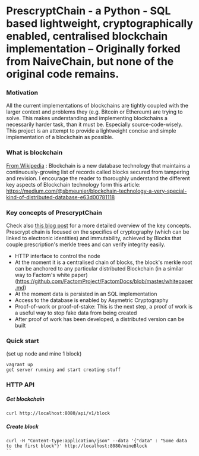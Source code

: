 # PrescryptChain - a Python - SQL based lightweight, cryptographically enabled, centralised blockchain implementation – Originally forked from NaiveChain, but none of the original code remains.

### Motivation
All the current implementations of blockchains are tightly coupled with the larger context and problems they (e.g. Bitcoin or Ethereum) are trying to solve. This makes understanding and implementing blockchains a necessarily harder task, than it must be. Especially source-code-wisely. This project is an attempt to provide a lightweight concise and simple implementation of a blockchain as possible.


### What is blockchain
[From Wikipedia](https://en.wikipedia.org/wiki/Blockchain_(database)) : Blockchain is a new database technology that maintains a continuously-growing list of records called blocks secured from tampering and revision. I encourage the reader to thoroughly understand the different key aspects of Blockchain technology form this article: https://medium.com/@sbmeunier/blockchain-technology-a-very-special-kind-of-distributed-database-e63d00781118

### Key concepts of PrescryptChain
Check also [this blog post](https://medium.com/@lhartikk/a-blockchain-in-200-lines-of-code-963cc1cc0e54#.dttbm9afr5) for a more detailed overview of the key concepts. Prescrypt chain is focused on the specifics of cryptography (which can be linked to electronic identities) and immutability, achieved by Blocks that couple prescription's merkle trees and can verify integrity easily.
* HTTP interface to control the node
* At the moment it is a centralised chain of blocks, the block's merkle root can be anchored to any particular distributed Blockchain (in a similar way to Factom's white paper) (https://github.com/FactomProject/FactomDocs/blob/master/whitepaper.md)
* At the moment data is persisted in an SQL implementation
* Access to the database is enabled by Asymetric Cryptography
* Proof-of-work or proof-of-stake: This is the next step, a proof of work is a useful way to stop fake data from being created
* After proof of work has been developed, a distributed version can be built

### Quick start
(set up node and mine 1 block)
```
vagrant up
get server running and start creating stuff
```



### HTTP API
##### Get blockchain
```
curl http://localhost:8080/api/v1/block
```
##### Create block
```
curl -H "Content-type:application/json" --data '{"data" : "Some data to the first block"}' http://localhost:8080/mineBlock
``
